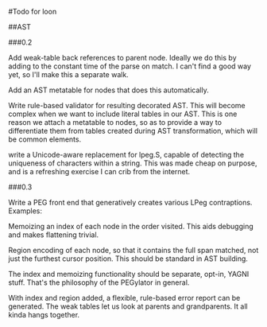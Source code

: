 #Todo for loon

##AST

###0.2

Add weak-table back references to parent node. Ideally we do this by adding to the constant time of the parse on match. I can't find a good way yet, so I'll make this a separate walk. 

Add an AST metatable for nodes that does this automatically. 

Write rule-based validator for resulting decorated AST. This will become complex when we want to include literal tables in our AST. This is one reason we attach a metatable to nodes, so as to provide a way to differentiate them from tables created during AST transformation, which will be common elements.

write a Unicode-aware replacement for lpeg.S, capable of detecting the uniqueness of characters within a string. This was made cheap on purpose, and is a refreshing exercise I can crib from the internet.

###0.3

Write a PEG front end that generatively creates various LPeg contraptions. Examples:

Memoizing an index of each node in the order visited. This aids debugging and makes flattening trivial.

Region encoding of each node, so that it contains the full span matched, not just the furthest cursor position. This should be standard in AST building.

The index and memoizing functionality should be separate, opt-in, YAGNI stuff. That's the philosophy of the PEGylator in general.

With index and region added, a flexible, rule-based error report can be generated. The weak tables let us look at parents and grandparents. It all kinda hangs together. 